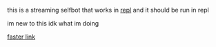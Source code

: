 this is a streaming selfbot that works in [repl](https://replit.com/~) and it should be run in repl

im new to this idk what im doing

[faster link](https://replit.com/@versalle/simple-changing-discord-bio-selfbot)
